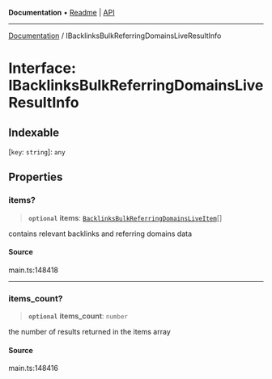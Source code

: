 **Documentation** • [Readme](../README.md) \| [API](../globals.md)

***

[Documentation](../README.md) / IBacklinksBulkReferringDomainsLiveResultInfo

# Interface: IBacklinksBulkReferringDomainsLiveResultInfo

## Indexable

 \[`key`: `string`\]: `any`

## Properties

### items?

> **`optional`** **items**: [`BacklinksBulkReferringDomainsLiveItem`](../classes/BacklinksBulkReferringDomainsLiveItem.md)[]

contains relevant backlinks and referring domains data

#### Source

main.ts:148418

***

### items\_count?

> **`optional`** **items\_count**: `number`

the number of results returned in the items array

#### Source

main.ts:148416
